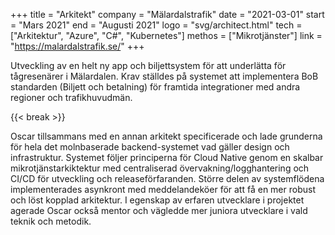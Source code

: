 +++
title = "Arkitekt"
company = "Mälardalstrafik"
date = "2021-03-01"
start = "Mars 2021"
end = "Augusti 2021"
logo = "svg/architect.html"
tech = ["Arkitektur", "Azure", "C#", "Kubernetes"]
methos = ["Mikrotjänster"]
link = "https://malardalstrafik.se/"
+++

Utveckling av en helt ny app och biljettsystem för att underlätta för tågresenärer i Mälardalen. Krav ställdes på systemet att implementera BoB standarden (Biljett och betalning) för framtida integrationer med andra regioner och trafikhuvudmän.

{{< break >}}

Oscar tillsammans med en annan arkitekt specificerade och lade grunderna för hela det molnbaserade backend-systemet vad gäller design och infrastruktur.
Systemet följer principerna för Cloud Native genom en skalbar mikrotjänstarkiktektur med centraliserad övervakning/logghantering och CI/CD för utveckling och releaseförfaranden.
Större delen av systemflödena implementerades asynkront med meddelandeköer för att få en mer robust och löst kopplad arkitektur.
I egenskap av erfaren utvecklare i projektet agerade Oscar också mentor och vägledde mer juniora utvecklare i vald teknik och metodik.
